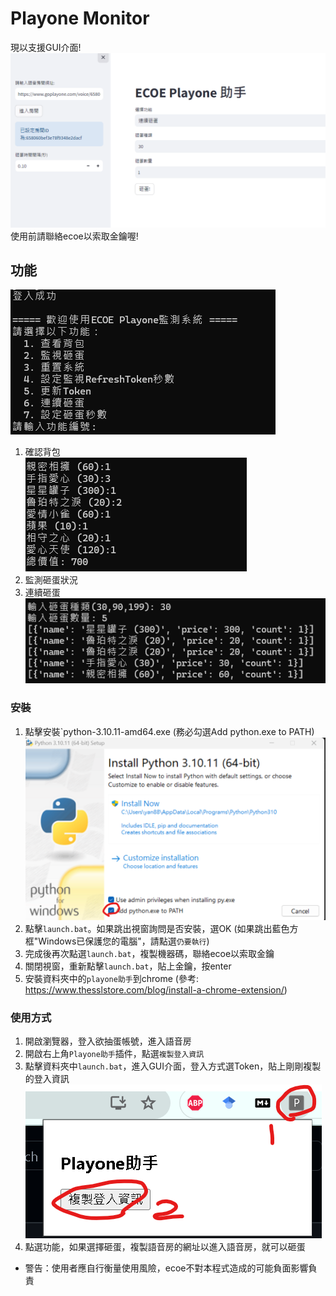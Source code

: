 # Playone Monitor
現以支援GUI介面!
![](img/ui_egg_smash.png)
使用前請聯絡ecoe以索取金鑰喔!

## 功能
![](img/menu.png)
1. 確認背包  
![](img/check_bag.png)
2. 監測砸蛋狀況  
3. 連續砸蛋  
![](img/egg_smash.png)

### 安裝
1. 點擊安裝`python-3.10.11-amd64.exe (務必勾選Add python.exe to PATH)
![](img/install_python.png)
2. 點擊`launch.bat`。如果跳出視窗詢問是否安裝，選OK
(如果跳出藍色方框"Windows已保護您的電腦"，請點選`仍要執行`)
3. 完成後再次點選`launch.bat`，複製機器碼，聯絡ecoe以索取金鑰
4. 關閉視窗，重新點擊`launch.bat`，貼上金鑰，按enter
5. 安裝資料夾中的`playone助手`到chrome (參考: https://www.thesslstore.com/blog/install-a-chrome-extension/)

### 使用方式
1. 開啟瀏覽器，登入欲抽蛋帳號，進入語音房
2. 開啟右上角`Playone助手`插件，點選`複製登入資訊`
3. 點擊資料夾中`launch.bat`，進入GUI介面，登入方式選Token，貼上剛剛複製的登入資訊
![](img/assistant.png)
4. 點選功能，如果選擇砸蛋，複製語音房的網址以進入語音房，就可以砸蛋


* 警告：使用者應自行衡量使用風險，ecoe不對本程式造成的可能負面影響負責
